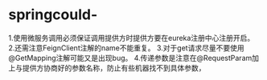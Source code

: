 # springcould-

1.使用微服务调用必须保证调用提供方时提供方要在eureka注册中心注册开启。
2.还需注意FeignClient注解的name不能重复。
3.对于get请求尽量不要使用  @GetMapping注解可能又是出现bug。
4.传递参数是注意在@RequestParam加上与提供方协商好的参数名称，防止有些机器找不到具体参数，
